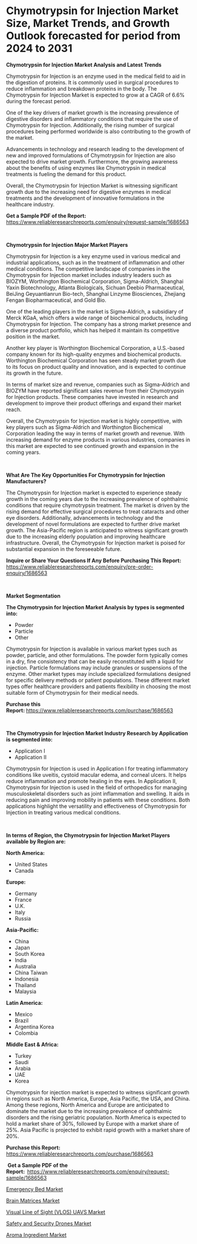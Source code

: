 <p><h1>Chymotrypsin for Injection Market Size, Market Trends, and Growth Outlook forecasted for period from 2024 to 2031</h1></p><p><strong>Chymotrypsin for Injection Market Analysis and Latest Trends</strong></p>
<p><p>Chymotrypsin for Injection is an enzyme used in the medical field to aid in the digestion of proteins. It is commonly used in surgical procedures to reduce inflammation and breakdown proteins in the body. The Chymotrypsin for Injection Market is expected to grow at a CAGR of 6.6% during the forecast period. </p><p>One of the key drivers of market growth is the increasing prevalence of digestive disorders and inflammatory conditions that require the use of Chymotrypsin for Injection. Additionally, the rising number of surgical procedures being performed worldwide is also contributing to the growth of the market. </p><p>Advancements in technology and research leading to the development of new and improved formulations of Chymotrypsin for Injection are also expected to drive market growth. Furthermore, the growing awareness about the benefits of using enzymes like Chymotrypsin in medical treatments is fueling the demand for this product.</p><p>Overall, the Chymotrypsin for Injection Market is witnessing significant growth due to the increasing need for digestive enzymes in medical treatments and the development of innovative formulations in the healthcare industry.</p></p>
<p><strong>Get a Sample PDF of the Report:&nbsp;</strong> <a href="https://www.reliableresearchreports.com/enquiry/request-sample/1686563">https://www.reliableresearchreports.com/enquiry/request-sample/1686563</a></p>
<p>&nbsp;</p>
<p><strong>Chymotrypsin for Injection Major Market Players</strong></p>
<p><p>Chymotrypsin for Injection is a key enzyme used in various medical and industrial applications, such as in the treatment of inflammation and other medical conditions. The competitive landscape of companies in the Chymotrypsin for Injection market includes industry leaders such as BIOZYM, Worthington Biochemical Corporation, Sigma-Aldrich, Shanghai Yaxin Biotechnology, Atlanta Biologicals, Sichuan Deebio Pharmaceutical, BeiJing Geyuantianrun Bio-tech, Shanghai Linzyme Biosciences, Zhejiang Fengan Biopharmaceutical, and Gold Bio.</p><p>One of the leading players in the market is Sigma-Aldrich, a subsidiary of Merck KGaA, which offers a wide range of biochemical products, including Chymotrypsin for Injection. The company has a strong market presence and a diverse product portfolio, which has helped it maintain its competitive position in the market.</p><p>Another key player is Worthington Biochemical Corporation, a U.S.-based company known for its high-quality enzymes and biochemical products. Worthington Biochemical Corporation has seen steady market growth due to its focus on product quality and innovation, and is expected to continue its growth in the future.</p><p>In terms of market size and revenue, companies such as Sigma-Aldrich and BIOZYM have reported significant sales revenue from their Chymotrypsin for Injection products. These companies have invested in research and development to improve their product offerings and expand their market reach.</p><p>Overall, the Chymotrypsin for Injection market is highly competitive, with key players such as Sigma-Aldrich and Worthington Biochemical Corporation leading the way in terms of market growth and revenue. With increasing demand for enzyme products in various industries, companies in this market are expected to see continued growth and expansion in the coming years.</p></p>
<p>&nbsp;</p>
<p><strong>What Are The Key Opportunities For Chymotrypsin for Injection Manufacturers?</strong></p>
<p><p>The Chymotrypsin for Injection market is expected to experience steady growth in the coming years due to the increasing prevalence of ophthalmic conditions that require chymotrypsin treatment. The market is driven by the rising demand for effective surgical procedures to treat cataracts and other eye disorders. Additionally, advancements in technology and the development of novel formulations are expected to further drive market growth. The Asia-Pacific region is anticipated to witness significant growth due to the increasing elderly population and improving healthcare infrastructure. Overall, the Chymotrypsin for Injection market is poised for substantial expansion in the foreseeable future.</p></p>
<p><strong>Inquire or Share Your Questions If Any Before Purchasing This Report:</strong> <a href="https://www.reliableresearchreports.com/enquiry/pre-order-enquiry/1686563">https://www.reliableresearchreports.com/enquiry/pre-order-enquiry/1686563</a></p>
<p>&nbsp;</p>
<p><strong>Market Segmentation</strong></p>
<p><strong>The Chymotrypsin for Injection Market Analysis by types is segmented into:</strong></p>
<p><ul><li>Powder</li><li>Particle</li><li>Other</li></ul></p>
<p><p>Chymotrypsin for Injection is available in various market types such as powder, particle, and other formulations. The powder form typically comes in a dry, fine consistency that can be easily reconstituted with a liquid for injection. Particle formulations may include granules or suspensions of the enzyme. Other market types may include specialized formulations designed for specific delivery methods or patient populations. These different market types offer healthcare providers and patients flexibility in choosing the most suitable form of Chymotrypsin for their medical needs.</p></p>
<p><strong>Purchase this Report:&nbsp;</strong><a href="https://www.reliableresearchreports.com/purchase/1686563">https://www.reliableresearchreports.com/purchase/1686563</a></p>
<p>&nbsp;</p>
<p><strong>The Chymotrypsin for Injection Market Industry Research by Application is segmented into:</strong></p>
<p><ul><li>Application I</li><li>Application II</li></ul></p>
<p><p>Chymotrypsin for Injection is used in Application I for treating inflammatory conditions like uveitis, cystoid macular edema, and corneal ulcers. It helps reduce inflammation and promote healing in the eyes. In Application II, Chymotrypsin for Injection is used in the field of orthopedics for managing musculoskeletal disorders such as joint inflammation and swelling. It aids in reducing pain and improving mobility in patients with these conditions. Both applications highlight the versatility and effectiveness of Chymotrypsin for Injection in treating various medical conditions.</p></p>
<p>&nbsp;</p>
<p><strong>In terms of Region, the Chymotrypsin for Injection Market Players available by Region are:</strong></p>
<p>
    <p> <strong> North America: </strong>
        <ul>
            <li>United States</li>
            <li>Canada</li>
        </ul>
        </p> 
    <p> <strong> Europe: </strong>
        <ul>
            <li>Germany</li>
            <li>France</li>
            <li>U.K.</li>
            <li>Italy</li>
            <li>Russia</li>
        </ul>
        </p> 
    <p> <strong> Asia-Pacific: </strong>
        <ul>
            <li>China</li>
            <li>Japan</li>
            <li>South Korea</li>
            <li>India</li>
            <li>Australia</li>
            <li>China Taiwan</li>
            <li>Indonesia</li>
            <li>Thailand</li>
            <li>Malaysia</li>
        </ul>
        </p> 
    <p> <strong> Latin America: </strong>
        <ul>
            <li>Mexico</li>
            <li>Brazil</li>
            <li>Argentina Korea</li>
            <li>Colombia</li>
        </ul>
        </p> 
    <p> <strong> Middle East & Africa: </strong>
        <ul>
            <li>Turkey</li>
            <li>Saudi</li>
            <li>Arabia</li>
            <li>UAE</li>
            <li>Korea</li>
        </ul>
    </p>
    </p>
<p><p>Chymotrypsin for injection market is expected to witness significant growth in regions such as North America, Europe, Asia Pacific, the USA, and China. Among these regions, North America and Europe are anticipated to dominate the market due to the increasing prevalence of ophthalmic disorders and the rising geriatric population. North America is expected to hold a market share of 30%, followed by Europe with a market share of 25%. Asia Pacific is projected to exhibit rapid growth with a market share of 20%.</p></p>
<p><strong>Purchase this Report: </strong><a href="https://www.reliableresearchreports.com/purchase/1686563">https://www.reliableresearchreports.com/purchase/1686563</a></p>
<p>&nbsp;<strong>Get a Sample PDF of the Report:&nbsp;&nbsp;</strong><a href="https://www.reliableresearchreports.com/enquiry/request-sample/1686563">https://www.reliableresearchreports.com/enquiry/request-sample/1686563</a></p>
<p><strong></strong></p>
<p><p><a href="https://medium.com/@sk99912151/emergency-bed-market-size-market-outlook-and-market-forecast-2024-to-2031-6dc5d8612378">Emergency Bed Market</a></p><p><a href="https://medium.com/@sk99912151/decoding-brain-matrices-market-metrics-market-share-trends-and-growth-patterns-bb974357a20b">Brain Matrices Market</a></p><p><a href="https://github.com/juancolorado15/Market-Research-Report-List-1/blob/main/visual-line-of-sight-vlos-uavs-market.md">Visual Line of Sight (VLOS) UAVS Market</a></p><p><a href="https://github.com/dx0328/Market-Research-Report-List-1/blob/main/safety-and-security-drones-market.md">Safety and Security Drones Market</a></p><p><a href="https://issuu.com/reportprime-2/docs/aroma-ingredient-market-size-2030.pptx">Aroma Ingredient Market</a></p></p>